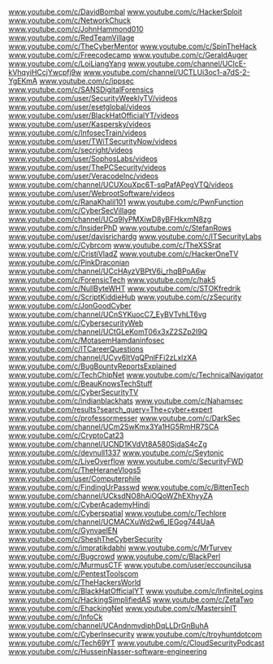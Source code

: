 www.youtube.com/c/DavidBombal
www.youtube.com/c/HackerSploit
www.youtube.com/c/NetworkChuck
www.youtube.com/c/JohnHammond010
www.youtube.com/c/RedTeamVillage
www.youtube.com/c/TheCyberMentor
www.youtube.com/c/SpinTheHack
www.youtube.com/c/Freecodecamp
www.youtube.com/c/GeraldAuger
www.youtube.com/c/LoiLiangYang
www.youtube.com/channel/UClcE-kVhqyiHCcjYwcpfj9w
www.youtube.com/channel/UCTLUi3oc1-a7dS-2-YgEKmA
www.youtube.com/c/ippsec
www.youtube.com/c/SANSDigitalForensics
www.youtube.com/user/SecurityWeeklyTV/videos
www.youtube.com/user/esetglobal/videos
www.youtube.com/user/BlackHatOfficialYT/videos
www.youtube.com/user/Kaspersky/videos
www.youtube.com/c/InfosecTrain/videos
www.youtube.com/user/TWiTSecurityNow/videos
www.youtube.com/c/secright/videos
www.youtube.com/user/SophosLabs/videos
www.youtube.com/user/ThePCSecurity/videos
www.youtube.com/user/VeracodeInc/videos
www.youtube.com/channel/UCUXouXpc6T-sqPafAPegVTQ/videos
www.youtube.com/user/WebrootSoftware/videos
www.youtube.com/c/RanaKhalil101
www.youtube.com/c/PwnFunction
www.youtube.com/c/CyberSecVillage
www.youtube.com/channel/UCq9IyPMXiwD8yBFHkxmN8zg
www.youtube.com/c/InsiderPhD
www.youtube.com/c/StefanRows
www.youtube.com/user/davisrichardg
www.youtube.com/c/ITSecurityLabs
www.youtube.com/c/Cybrcom
www.youtube.com/c/TheXSSrat
www.youtube.com/c/CristiVladZ
www.youtube.com/c/HackerOneTV
www.youtube.com/c/PinkDraconian
www.youtube.com/channel/UCcHAyzVBPtV6i_rhqBPoA6w
www.youtube.com/c/ForensicTech
www.youtube.com/c/hak5
www.youtube.com/c/NullByteWHT
www.youtube.com/c/STOKfredrik
www.youtube.com/c/ScriptKiddieHub
www.youtube.com/c/zSecurity
www.youtube.com/c/JonGoodCyber
www.youtube.com/channel/UCnSYKuocC7_EyBVTvhLT6vg
www.youtube.com/c/CybersecurityWeb
www.youtube.com/channel/UCtGLeKomT06x3xZ2SZp2l9Q
www.youtube.com/c/MotasemHamdaninfosec
www.youtube.com/c/ITCareerQuestions
www.youtube.com/channel/UCyv6ItVqQPnlFFi2zLxlzXA
www.youtube.com/c/BugBountyReportsExplained
www.youtube.com/c/TechChipNet
www.youtube.com/c/TechnicalNavigator
www.youtube.com/c/BeauKnowsTechStuff
www.youtube.com/c/CyberSecurityTV
www.youtube.com/c/indianblackhats
www.youtube.com/c/Nahamsec
www.youtube.com/results?search_query=The+cyber+expert
www.youtube.com/c/professormesser
www.youtube.com/c/DarkSec
www.youtube.com/channel/UCm2SwKmx3Ya1HG5RmHR7SCA
www.youtube.com/c/CryptoCat23
www.youtube.com/channel/UCND1KVdVt8A580SjdaS4cZg
www.youtube.com/c/devnull1337
www.youtube.com/c/Seytonic
www.youtube.com/c/LiveOverflow
www.youtube.com/c/SecurityFWD
www.youtube.com/c/TheHeraneVlogs5
www.youtube.com/user/Computerphile
www.youtube.com/c/FindingUrPasswd
www.youtube.com/c/BittenTech
www.youtube.com/channel/UCksdNO8hAiOQoWZhEXhyyZA
www.youtube.com/c/CyberAcademyHindi
www.youtube.com/c/Cyberspatial
www.youtube.com/c/Techlore
www.youtube.com/channel/UCMACXuWd2w6_IEGog744UaA
www.youtube.com/c/GynvaelEN
www.youtube.com/c/SheshTheCyberSecurity
www.youtube.com/c/impratikdabhi
www.youtube.com/c/MrTurvey
www.youtube.com/c/Bugcrowd
www.youtube.com/c/BlackPerl
www.youtube.com/c/MurmusCTF
www.youtube.com/user/eccouncilusa
www.youtube.com/c/PentestToolscom
www.youtube.com/c/TheHackersWorld
www.youtube.com/c/BlackHatOfficialYT
www.youtube.com/c/InfiniteLogins
www.youtube.com/c/HackingSimplifiedAS
www.youtube.com/c/ZetaTwo
www.youtube.com/c/EhackingNet
www.youtube.com/c/MastersinIT
www.youtube.com/c/InfoCk
www.youtube.com/channel/UCAndnmvdiphDqLLDrGnBuhA
www.youtube.com/c/CyberInsecurity
www.youtube.com/c/troyhuntdotcom
www.youtube.com/c/Tech69YT
www.youtube.com/c/CloudSecurityPodcast
www.youtube.com/c/HusseinNasser-software-engineering